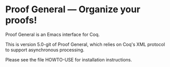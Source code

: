# Proof General — Organize your proofs! 

Proof General is an Emacs interface for Coq. 

This is version 5.0-git of Proof General, which relies on Coq's XML protocol to support asynchronous processing.

Please see the file HOWTO-USE for installation instructions.
